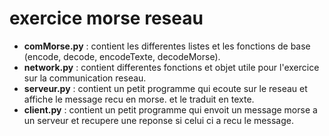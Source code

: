 # exercice morse reseau

- **comMorse.py** : contient les differentes listes et les fonctions de base (encode, decode, encodeTexte, decodeMorse).
- **network.py** : contient differentes fonctions et objet utile pour l'exercice sur la communication reseau.
- **serveur.py** : contient un petit programme qui ecoute sur le reseau et affiche le message recu en morse. et le traduit en texte.
- **client.py** : contient un petit programme qui envoit un message morse a un serveur et recupere une reponse si celui ci a recu le message.
